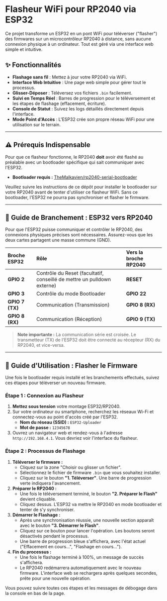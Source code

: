 # Flasheur WiFi pour RP2040 via ESP32

Ce projet transforme un ESP32 en un pont WiFi pour téléverser ("flasher") des firmwares sur un microcontrôleur RP2040 à distance, sans aucune connexion physique à un ordinateur. Tout est géré via une interface web simple et intuitive.

## ✨ Fonctionnalités

* **Flashage sans fil** : Mettez à jour votre RP2040 via WiFi.
* **Interface Web Intuitive** : Une page web simple pour gérer tout le processus.
* **Glisser-Déposer** : Téléversez vos fichiers `.bin` facilement.
* **Suivi en Temps Réel** : Barres de progression pour le téléversement et les étapes de flashage (effacement, écriture).
* **Console de Statut** : Suivez les logs détaillés directement depuis l'interface.
* **Mode Point d'Accès** : L'ESP32 crée son propre réseau WiFi pour une utilisation sur le terrain.

---

## ⚠️ Prérequis Indispensable

Pour que ce flasheur fonctionne, le RP2040 **doit** avoir été flashé au préalable avec un bootloader spécifique qui sait communiquer avec l'ESP32.

* **Bootloader requis :** [TheMalkavien/rp2040-serial-bootloader](https://github.com/TheMalkavien/rp2040-serial-bootloader)

Veuillez suivre les instructions de ce dépôt pour installer le bootloader sur votre RP2040 avant de tenter d'utiliser ce flasheur WiFi. Sans ce bootloader, l'ESP32 ne pourra pas synchroniser et flasher le firmware.

---

## 🔌 Guide de Branchement : ESP32 vers RP2040

Pour que l'ESP32 puisse communiquer et contrôler le RP2040, des connexions physiques précises sont nécessaires. Assurez-vous que les deux cartes partagent une masse commune (GND).

| Broche ESP32 | Rôle | Vers la broche RP2040 |
| :--- | :--- | :--- |
| **GPIO 2** | Contrôle du Reset (facultatif, conseillé de mettre un pulldown externe) | **RESET** |
| **GPIO 3** | Contrôle du mode Bootloader| **GPIO 22** |
| **GPIO 7 (TX)** | Communication (Transmission) | **GPIO 8 (RX)** |
| **GPIO 8 (RX)** | Communication (Réception) | **GPIO 9 (TX)** |

> **Note importante :** La communication série est croisée. Le transmetteur (TX) de l'ESP32 doit être connecté au récepteur (RX) du RP2040, et vice-versa.

---

## 🚀 Guide d'Utilisation : Flasher le Firmware

Une fois le bootloader requis installé et les branchements effectués, suivez ces étapes pour téléverser un nouveau firmware.

### Étape 1 : Connexion au Flasheur

1.  **Mettez sous tension** votre montage ESP32/RP2040.
2.  Sur votre ordinateur ou smartphone, recherchez les réseaux Wi-Fi et connectez-vous au point d'accès créé par l'ESP32.
    * **Nom du réseau (SSID) :** `ESP32-Uploader`
    * **Mot de passe :** `12345678`
3.  Ouvrez un navigateur web et rendez-vous à l'adresse `http://192.168.4.1`. Vous devriez voir l'interface du flasheur.

### Étape 2 : Processus de Flashage

1.  **Téléverser le firmware :**
    * Cliquez sur la zone "Choisir ou glisser un fichier".
    * Sélectionnez le fichier de firmware `.bin` que vous souhaitez installer.
    * Cliquez sur le bouton **"1. Téléverser"**. Une barre de progression verte indiquera l'avancement.
2.  **Préparer le RP2040 :**
    * Une fois le téléversement terminé, le bouton **"2. Préparer le Flash"** devient cliquable.
    * Cliquez dessus. L'ESP32 va mettre le RP2040 en mode bootloader et tenter de s'y synchroniser.
3.  **Démarrer le Flashage :**
    * Après une synchronisation réussie, une nouvelle section apparaît avec le bouton **"3. Démarrer le Flash"**.
    * Cliquez sur ce bouton pour lancer l'opération. Les boutons seront désactivés pendant le processus.
    * Une barre de progression bleue s'affichera, avec l'état actuel ("Effacement en cours...", "Flashage en cours...").
4.  **Fin du processus :**
    * Une fois le flashage terminé à 100%, un message de succès s'affichera.
    * Le RP2040 redémarrera automatiquement avec le nouveau firmware. L'interface web se rechargera après quelques secondes, prête pour une nouvelle opération.

Vous pouvez suivre toutes ces étapes et les messages de débogage dans la console en bas de la page.
